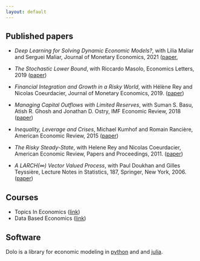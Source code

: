 ```yaml
---
layout: default
---
```



## Published papers

- _Deep Learning for Solving Dynamic Economic Models?_, with Lilia Maliar and Serguei Maliar, Journal of Monetary Economics, 2021 ([paper](files/papers/DP14024-2.pdf),

- _The Stochastic Lower Bound_, with Riccardo Masolo, Economics Letters, 2019 ([paper](files/papers/slb.pdf))

- _Financial Integration and Growth in a Risky World_, with Hélène Rey and Nicolas Coeurdacier, Journal of Monetary Economics, 2019. ([paper](files/papers/financial_integration.pdf))

- _Managing Capital Outflows with Limited Reserves_, with Suman S. Basu, Atish R. Ghosh and Jonathan D. Ostry, IMF Economic Review, 2018 ([paper](files/papers/reserves_and_outflows_030817.pdf))

- _Inequality, Leverage and Crises_, Michael Kumhof and Romain Rancière, American Economic Review, 2015 ([paper](files/papers/inequalities.pdf))

- _The Risky Steady-State_, with Helene Rey and Nicolas Coeurdacier, American Economic Review, Papers and Proceedings, 2011. ([paper](files/papers/the_risky_steady_state_1.pdf))

- _A LARCH(∞) Vector Valued Process_, with Paul Doukhan and Gilles Teyssière, Lecture Notes in Statistics, 187, Springer, New York, 2006.
([paper](files/papers/dwt1.pdf))

## Courses

- Topics In Economics ([link](https://www.mosphere.fr/tie/))
- Data Based Economics ([link](https://www.mosphere.fr/dbe))


## Software

Dolo is a library for economic modeling in [python](https://github.com/econforge/dolo) and
and [julia](https://github.com/econforge/Dolo.jl).

